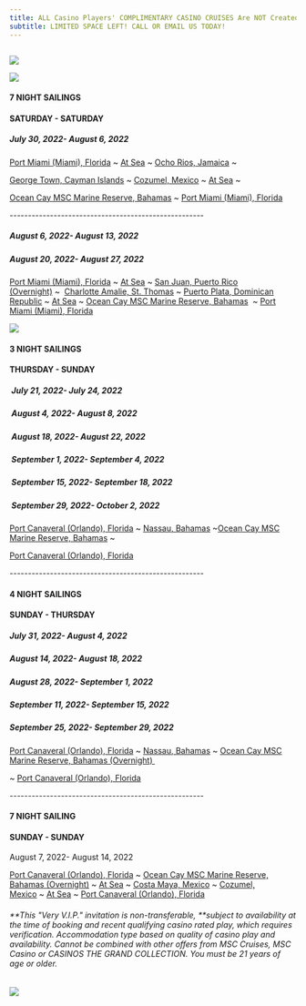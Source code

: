 ```yaml
---
title: ALL Casino Players' COMPLIMENTARY CASINO CRUISES Are NOT Created Equal!!
subtitle: LIMITED SPACE LEFT! CALL OR EMAIL US TODAY!
---
```

![]()

![](/uploads/msc-zero-cost-staterooms-for-ctgc-website.jpg)

![](/uploads/msc-seashore-departing-from-miami.png)

<!--StartFragment-->

#### **7 NIGHT SAILINGS**

#### **SATURDAY - SATURDAY** 

##### **July 30, 2022- August 6, 2022**  

[Port Miami (Miami), Florida](https://www.msccruisesusa.com/destination/ports/MIA) ~ [At Sea](https://www.msccruisesusa.com/on-board/entertainment) ~ [Ocho Rios, Jamaica](https://www.msccruisesusa.com/destination/ports/OCJ) ~ 

[George Town, Cayman Islands](https://www.msccruisesusa.com/destination/ports/GCM) ~ [Cozumel, Mexico](https://www.msccruisesusa.com/destination/ports/CZM) ~ [At Sea](https://www.msccruisesusa.com/on-board/entertainment) ~ 

[Ocean Cay MSC Marine Reserve, Bahamas](https://www.msccruisesusa.com/destination/ports/1SC) ~ [Port Miami (Miami), Florida](https://www.msccruisesusa.com/destination/ports/MIA)

\-----------------------------------------------------

##### **August 6, 2022- August 13, 2022**

##### **August 20, 2022- August 27, 2022**

[Port Miami (Miami), Florida](https://www.msccruisesusa.com/destination/ports/MIA) ~ [At Sea](https://www.msccruisesusa.com/on-board/entertainment) ~ [San Juan, Puerto Rico (Overnight)](https://www.msccruisesusa.com/destination/ports/SJU) ~  [Charlotte Amalie, St. Thomas](https://www.msccruisesusa.com/destination/ports/CHA) ~ [Puerto Plata, Dominican Republic](https://www.msccruisesusa.com/destination/ports/POP) ~ [At Sea](https://www.msccruisesusa.com/on-board/entertainment) ~ [Ocean Cay MSC Marine Reserve, Bahamas](https://www.msccruisesusa.com/destination/ports/1SC)  ~ [Port Miami (Miami), Florida](https://www.msccruisesusa.com/destination/ports/MIA)

<!--EndFragment-->

![](/uploads/msc-divina-banner.png)

<!--StartFragment-->

#### **3 NIGHT SAILINGS**

#### **THURSDAY - SUNDAY**

#####  **July 21, 2022- July 24, 2022**

#####  **August 4, 2022- August 8, 2022**

#####  **August 18, 2022- August 22, 2022**

#####  **September 1, 2022- September 4, 2022**

#####  **September 15, 2022- September 18, 2022** 

#####  **September 29, 2022- October 2, 2022** 

[Port Canaveral (Orlando), Florida](https://www.msccruisesusa.com/destination/ports/PCA) ~ [Nassau, Bahamas](https://www.msccruisesusa.com/destination/ports/NAS) ~[Ocean Cay MSC Marine Reserve, Bahamas](https://www.msccruisesusa.com/destination/ports/1SC) ~ 

[Port Canaveral (Orlando), Florida](https://www.msccruisesusa.com/destination/ports/PCA)

\-----------------------------------------------------

#### **4 NIGHT SAILINGS**

#### **SUNDAY - THURSDAY**

##### July 31, 2022- August 4, 2022

##### August 14, 2022- August 18, 2022

##### August 28, 2022- September 1, 2022

##### September 11, 2022- September 15, 2022

##### September 25, 2022- September 29, 2022

[Port Canaveral (Orlando), Florida](https://www.msccruisesusa.com/destination/ports/PCA) ~ [Nassau, Bahamas](https://www.msccruisesusa.com/destination/ports/NAS) ~ [Ocean Cay MSC Marine Reserve, Bahamas (Overnight) ](https://www.msccruisesusa.com/destination/ports/1SC)

~ [Port Canaveral (Orlando), Florida](https://www.msccruisesusa.com/destination/ports/PCA)

\-----------------------------------------------------

#### **7 NIGHT SAILING**

#### **SUNDAY - SUNDAY**

August 7, 2022- August 14, 2022 

[Port Canaveral (Orlando), Florida](https://www.msccruisesusa.com/destination/ports/PCA) ~ [Ocean Cay MSC Marine Reserve, Bahamas (Overnight)](https://www.msccruisesusa.com/destination/ports/1SC) ~ [At Sea](https://www.msccruisesusa.com/on-board/entertainment) ~ [Costa Maya, Mexico](https://www.msccruisesusa.com/destination/ports/OAY) ~ [Cozumel, Mexico](https://www.msccruisesusa.com/destination/ports/CZM) ~ [At Sea](https://www.msccruisesusa.com/on-board/entertainment) ~ [Port Canaveral (Orlando), Florida](https://www.msccruisesusa.com/destination/ports/PCA)

<!--EndFragment-->

###### \*\*This "Very V.I.P." invitation is non-transferable, \*\*subject to availability at the time of booking and recent qualifying casino rated play, which requires verification. Accommodation type based on quality of casino play and availability. Cannot be combined with other offers from MSC Cruises, MSC Casino or CASINOS THE GRAND COLLECTION. You must be 21 years of age or older.  

![](/uploads/2022-ctgc-here-there-everywhere.png)